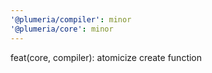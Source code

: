 ```yaml
---
'@plumeria/compiler': minor
'@plumeria/core': minor
---
```


feat(core, compiler): atomicize create function
